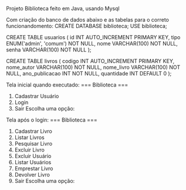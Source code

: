 Projeto Biblíoteca feito em Java, usando Mysql 

Com criação do banco de dados abaixo e as tabelas para o correto funcionandomento:
CREATE DATABASE biblioteca;
USE biblioteca;

CREATE TABLE usuarios (
    id INT AUTO_INCREMENT PRIMARY KEY,
    tipo ENUM('admin', 'comum') NOT NULL,
    nome VARCHAR(100) NOT NULL,
    senha VARCHAR(100) NOT NULL
);

CREATE TABLE livros (
    codigo INT AUTO_INCREMENT PRIMARY KEY,
    nome_autor VARCHAR(100) NOT NULL,
    nome_livro VARCHAR(100) NOT NULL,
    ano_publicacao INT NOT NULL,
    quantidade INT DEFAULT 0
);

Tela inicial quando executado:
=== Biblioteca ===
1. Cadastrar Usuário
2. Login
3. Sair
Escolha uma opção:

Tela após o login:
=== Biblioteca ===
1. Cadastrar Livro
2. Listar Livros
3. Pesquisar Livro
4. Excluir Livro
5. Excluir Usuário
6. Listar Usuários
7. Emprestar Livro
8. Devolver Livro
9. Sair
Escolha uma opção: 
